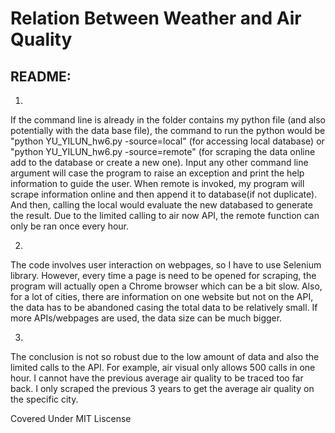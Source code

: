 # Relation Between Weather and Air Quality


## README:  
1.  
If the command line is already in the folder contains my python file (and also potentially
 with the data base file), the command to run the python would be "python YU_YILUN_hw6.py -source=local" (for accessing local database) or "python YU_YILUN_hw6.py -source=remote" (for scraping the data online add to the database or create a new one). Input any other command line argument will case the program to raise an exception and print the help information to guide the user.
When remote is invoked, my program will scrape information online and then append it to database(if not duplicate). And then, calling the local would evaluate the new databased to generate the result. Due to the limited calling to air now API, the remote function can only be ran once every hour.


2.  
The code involves user interaction on webpages, so I have to use Selenium library. However, every time a page is need to be opened for scraping, the program will actually open a Chrome browser which can be a bit slow. Also, for a lot of cities, there are information on one website but not on the API, the data has to be abandoned casing the total data to be relatively small. If more APIs/webpages are used, the data size can be much bigger.


3.  
The conclusion is not so robust due to the low amount of data and also the limited calls to the API. For example, air visual only allows 500 calls in one hour. I cannot have the previous average air quality to be traced too far back. I only scraped the previous 3 years to get the average air quality on the specific city.
  
Covered Under MIT Liscense
